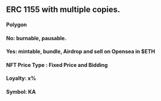 

## ERC 1155 with multiple copies. <br />
#### Polygon<br />
#### No: burnable, pausable. <br />
#### Yes: mintable, bundle, Airdrop and sell on Opensea in $ETH<br />
#### NFT Price Type : Fixed Price and Bidding<br />
#### Loyalty: x%<br />
#### Symbol: KA






